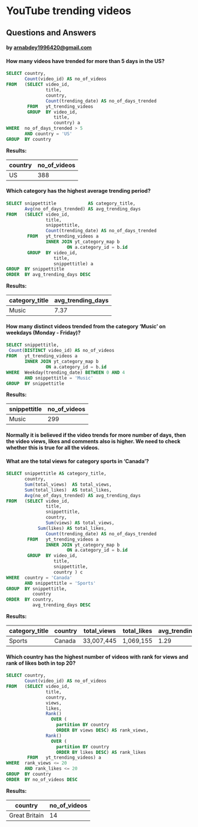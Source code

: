 # YouTube trending videos
## Questions and Answers
#### by arnabdey1996420@gmail.com


#### How many videos have trended for more than 5 days in the US?

````sql
SELECT country,
       Count(video_id) AS no_of_videos
FROM   (SELECT video_id,
               title,
               country,
               Count(trending_date) AS no_of_days_trended
        FROM   yt_trending_videos
        GROUP  BY video_id,
                  title,
                  country) a
WHERE  no_of_days_trended > 5
       AND country = 'US'
GROUP  BY country 
````

**Results:**

country|no_of_videos|
-------|------------|
US     |         388|

#### Which category has the highest average trending period?

````sql
SELECT snippettitle            AS category_title,
       Avg(no_of_days_trended) AS avg_trending_days
FROM   (SELECT video_id,
               title,
               snippettitle,
               Count(trending_date) AS no_of_days_trended
        FROM   yt_trending_videos a
               INNER JOIN yt_category_map b
                       ON a.category_id = b.id
        GROUP  BY video_id,
                  title,
                  snippettitle) a
GROUP  BY snippettitle
ORDER  BY avg_trending_days DESC 
````

**Results:**

category_title|avg_trending_days|
--------------|-----------------|
Music         |             7.37|

#### How many distinct videos trended from the category ‘Music’ on weekdays (Monday - Friday)?

````sql
SELECT snippettitle,
 Count(DISTINCT video_id) AS no_of_videos
FROM   yt_trending_videos a
       INNER JOIN yt_category_map b
               ON a.category_id = b.id
WHERE  Weekday(trending_date) BETWEEN 0 AND 4
       AND snippettitle = 'Music'
GROUP  BY snippettitle 
````

**Results:**


snippettitle|no_of_videos|
------------|------------|
Music       |         299|

#### Normally it is believed if the video trends for more number of days, then the video views, likes and comments also is higher. We need to check whether this is true for all the videos.

#### What are the total views for category sports in ‘Canada’?

````sql
SELECT snippettitle AS category_title,
       country,
       Sum(total_views)  AS total_views,
       Sum(total_likes)  AS total_likes,
       Avg(no_of_days_trended) AS avg_trending_days
FROM   (SELECT video_id,
               title,
               snippettitle,
               country,
               Sum(views) AS total_views,
       	    Sum(likes) AS total_likes,
               Count(trending_date) AS no_of_days_trended
        FROM   yt_trending_videos a
               INNER JOIN yt_category_map b
                       ON a.category_id = b.id
        GROUP  BY video_id,
                  title,
                  snippettitle,
                  country ) c
WHERE  country = 'Canada'
       AND snippettitle = 'Sports'
GROUP  BY snippettitle,
          country
ORDER  BY country,
          avg_trending_days DESC 
````

**Results:**


category_title|country|total_views|total_likes|avg_trending_days|
--------------|-------|-----------|-----------|-----------------|
Sports        | Canada| 33,007,445|  1,069,155|             1.29|

#### Which country has the highest number of videos with rank for views and rank of likes both in top 20?

````sql
SELECT country,
       Count(video_id) AS no_of_videos
FROM   (SELECT video_id,
               title,
               country,
               views,
               likes,
               Rank()
                 OVER (
                   partition BY country
                   ORDER BY views DESC) AS rank_views,
               Rank()
                 OVER (
                   partition BY country
                   ORDER BY likes DESC) AS rank_likes
        FROM   yt_trending_videos) a
WHERE  rank_views <= 20
       AND rank_likes <= 20
GROUP  BY country
ORDER  BY no_of_videos DESC 
````

**Results:**


country         |no_of_videos|
----------------|------------|
Great Britain   |          14|









